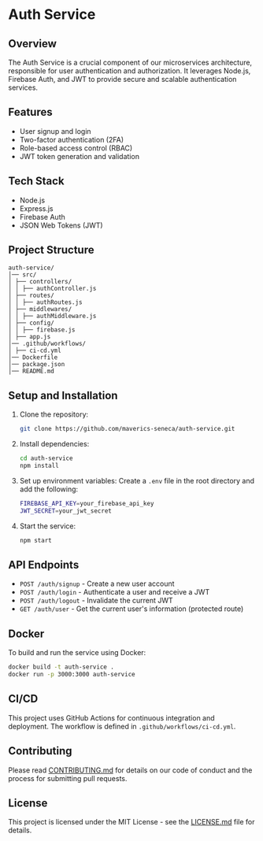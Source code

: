 # Auth Service

## Overview

The Auth Service is a crucial component of our microservices architecture, responsible for user authentication and authorization. It leverages Node.js, Firebase Auth, and JWT to provide secure and scalable authentication services.

## Features

- User signup and login
- Two-factor authentication (2FA)
- Role-based access control (RBAC)
- JWT token generation and validation

## Tech Stack

- Node.js
- Express.js
- Firebase Auth
- JSON Web Tokens (JWT)

## Project Structure

```
auth-service/
│── src/
│ ├── controllers/
│ │ ├── authController.js
│ ├── routes/
│ │ ├── authRoutes.js
│ ├── middlewares/
│ │ ├── authMiddleware.js
│ ├── config/
│ │ ├── firebase.js
│ ├── app.js
│── .github/workflows/
│ ├── ci-cd.yml
│── Dockerfile
│── package.json
│── README.md
```

## Setup and Installation

1. Clone the repository:

   ```sh
   git clone https://github.com/maverics-seneca/auth-service.git
   ```

2. Install dependencies:

   ```sh
   cd auth-service
   npm install
   ```

3. Set up environment variables:
   Create a `.env` file in the root directory and add the following:

   ```sh
   FIREBASE_API_KEY=your_firebase_api_key
   JWT_SECRET=your_jwt_secret
   ```

4. Start the service:

   ```sh
   npm start
   ```

## API Endpoints

- `POST /auth/signup` - Create a new user account
- `POST /auth/login` - Authenticate a user and receive a JWT
- `POST /auth/logout` - Invalidate the current JWT
- `GET /auth/user` - Get the current user's information (protected route)

## Docker

To build and run the service using Docker:

```sh
docker build -t auth-service .
docker run -p 3000:3000 auth-service
```

## CI/CD

This project uses GitHub Actions for continuous integration and deployment. The workflow is defined in `.github/workflows/ci-cd.yml`.

## Contributing

Please read [CONTRIBUTING.md](CONTRIBUTING.md) for details on our code of conduct and the process for submitting pull requests.

## License

This project is licensed under the MIT License - see the [LICENSE.md](LICENSE.md) file for details.